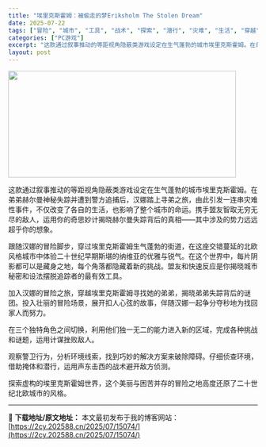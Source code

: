 ```yaml
---
title: "埃里克斯霍姆：被偷走的梦Eriksholm The Stolen Dream"
date: 2025-07-22
tags: ["冒险", "城市", "工具", "战术", "探索", "潜行", "灾难", "生活", "穿越", "角色"]
categories: ["PC游戏"]
excerpt: "这款通过叙事推动的等距视角隐蔽类游戏设定在生气蓬勃的城市埃里克斯霍姆。在弟弟赫尔曼神秘失踪并遭到警方追捕后，汉娜踏上寻弟之旅，由此引发一连串灾难性事件，不仅改变了各自的生活，也影响了整个城市的命运。携手盟友智取无穷无尽的敌人，运用你的奇思妙计揭晓赫尔曼失踪背后的真相——其中涉及的势力远远超乎你的想象&hellip;"
layout: post
---
```


<img class="aligncenter size-full wp-image-15063" src="https://2cy.202588.cn/wp-content/uploads/2025/07/2025072212491218.webp" alt="" width="460" height="215" />

这款通过叙事推动的等距视角隐蔽类游戏设定在生气蓬勃的城市埃里克斯霍姆。在弟弟赫尔曼神秘失踪并遭到警方追捕后，汉娜踏上寻弟之旅，由此引发一连串灾难性事件，不仅改变了各自的生活，也影响了整个城市的命运。携手盟友智取无穷无尽的敌人，运用你的奇思妙计揭晓赫尔曼失踪背后的真相——其中涉及的势力远远超乎你的想象。

跟随汉娜的冒险脚步，穿过埃里克斯霍姆生气蓬勃的街道，在这座交错蔓延的北欧风格城市中体验二十世纪早期斯堪的纳维亚的优雅与锐气。在这个世界中，每片阴影都可以是藏身之地，每个角落都隐藏着新的挑战。盟友和快速反应是你揭晓城市秘密和设法摆脱追踪者的最有效工具。

加入汉娜的冒险之旅，穿越埃里克斯霍姆寻找她的弟弟，揭晓弟弟失踪背后的谜团。投入壮丽的冒险场景，展开扣人心弦的故事，伴随汉娜一起争分夺秒地为找回家人而努力。

在三个独特角色之间切换，利用他们独一无二的能力进入新的区域，完成各种挑战和谜题，运用计谋挫败敌人。

观察警卫行为，分析环境线索，找到巧妙的解决方案来破除障碍。仔细侦查环境，借助掩体和潜行，运用声东击西的战术避开敌方侦测。

探索虚构的埃里克斯霍姆世界，这个美丽与困苦并存的冒险之地高度还原了二十世纪北欧城市的风格。

---
📖 **下载地址/原文地址：** 本文最初发布于我的博客网站：[https://2cy.202588.cn/2025/07/15074/](https://2cy.202588.cn/2025/07/15074/)
